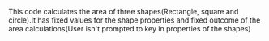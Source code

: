 This code calculates the area of three shapes(Rectangle, square and circle).It has fixed values for the shape properties and 
fixed outcome of the area calculations(User isn't prompted to key in properties of the shapes)
